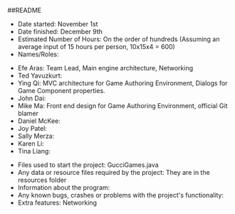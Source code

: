 
##README

* Date started: November 1st
* Date finished: December 9th
* Estimated Number of Hours: On the order of hundreds (Assuming an average input of 15 hours per person, 10x15x4 = 600)
* Names/Roles:
 - Efe Aras: Team Lead, Main engine architecture, Networking
 - Ted Yavuzkurt: 
 - Ying Qi: MVC architecture for Game Authoring Environment, Dialogs for Game Component properties.
 - John Dai:
 - Mike Ma: Front end design for Game Authoring Environment, official Git blamer
 - Daniel McKee: 
 - Joy Patel:
 - Sally Merza:
 - Karen Li:
 - Tina Liang:  
* Files used to start the project: GucciGames.java
* Any data or resource files required by the project: They are in the resources folder
* Information about the program: 
* Any known bugs, crashes or problems with the project's functionality: 
* Extra features: Networking
